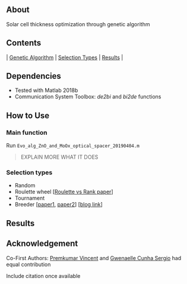 ## About
Solar cell thickness optimization through genetic algorithm

## Contents
| [Genetic Algorithm](#main-function) | [Selection Types](#selection-types) | [Results](#results) |

## Dependencies
* Tested with Matlab 2018b
* Communication System Toolbox: *de2bi* and *bi2de* functions

## How to Use
### Main function
Run `Evo_alg_ZnO_and_MoOx_optical_spacer_20190404.m`
> EXPLAIN MORE WHAT IT DOES

### Selection types
* Random
* Roulette wheel [[Roulette vs Rank paper](http://www.ijmlc.org/papers/146-C00572-005.pdf)]
* Tournament
* Breeder [[paper1](http://www.muehlenbein.org/breeder93.pdf), [paper2](https://pdfs.semanticscholar.org/26b4/c7112283a85c8b8af43aea73e3c8e8581e9d.pdf)] [[blog link](https://blog.sicara.com/getting-started-genetic-algorithms-python-tutorial-81ffa1dd72f9)]

## Results

## Acknowledgement
Co-First Authors: [Premkumar Vincent](https://github.com/vinpremkumar) and [Gwenaelle Cunha Sergio](https://github.com/gcunhase) had equal contribution

Include citation once available